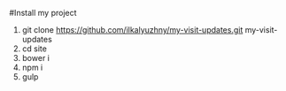 #Install my project
1. git clone https://github.com/ilkalyuzhny/my-visit-updates.git my-visit-updates
1. cd site
1. bower i
1. npm i
1. gulp
